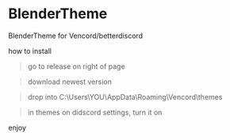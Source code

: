 # BlenderTheme

BlenderTheme for Vencord/betterdiscord

how to install 

>go to release on right of page

>download newest version

>drop into C:\Users\YOU\AppData\Roaming\Vencord\themes

>in themes on didscord settings, turn it on

enjoy

